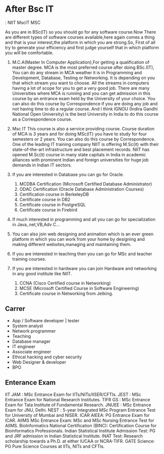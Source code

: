 # After Bsc IT
: NIIT MscIT MSC

As you are in BSc(IT) so you should go for any software course.Now There are different types of software courses available,here again comes a thing and that is your interest,the platform in which you are strong.So, First of all try to generate your efficiency and first judge yourself that in which platform you will be comfortable.

1. M.C.A(Master In Computer Application),For getting a qualification of master degree.
    MCA is the most preferred course after doing BSc.(IT), You can do any stream in MCA weather it is in Programming and Development, Database, Testing or Networking. It is depending on you that which stream you want to choose. All the streams in computers having a lot of scope for you to get a very good job.
    There are many Universities where MCA is running and you can get admission in this course by an entrance exam held by the University of your choice. You can also do this course by Correspondence if you are doing any job and not having time to do a regular course. And I think IGNOU (Indira Gandhi National Open University) is the best University in India to do this course as a Correspondence course.

2. Msc IT
    This course is also a service providing course. Course duration of MCA is 3 years and for doing MSc(IT) you have to study for four semesters or 2 years. You can also do this course by Correspondence.
    One of the leading IT training company NIIT is offering M.Sc(it) with their state-of-the-art infrastructure and best placement records. NIIT has opened M.Sc(it) course in many state capitals in India in academic alliances with prominent Indian and foreign universities for huge job demands in Indian IT sectors.

2. If you are interested in Database you can go for Oracle.
    1. MCDBA Certification (Microsoft Certified Database Administrator)
    2. ODAC Certification (Oracle Database Administration Courses)
    3. Certification course in BerkeleyDB
    4. Certificate course in DB2
    5. Certificate course in PostgreSQL
    6. Certificate course in Firebird

3. If much interested in programming and all you can go for specialization in Java,.net,VB,Adv C...
4. You can also join web designing and animation which is an ever green platform in which you can work from your home by designing and making different websites,managing and maintaining them.
5. If you are interested in teaching then you can go for MSc and teacher training courses.

6. If you are interested in hardware you can join Hardware and networking in any good institute like NIIT.
    1. CCNA (Cisco Certified course in Networking)
    2. MCSE (Microsoft Certified Course in Software Engineering)
    3. Certificate course in Networking from Jetking.

## Carrer
- App / Software developer | tester
- System analyst
- Network programmer
- Teaching
- Database manager
- IT engineer
- Associate engineer
- Ethical hacking and cyber security
- Web Designer & developer
- BPO

## Enterance Exam

IIT JAM : MSc Entrance Exam for IITs/NITs/IISER/CFTIs.
JEST    : MSc Entrance Exam for National Research Institutes.
TIFR GS : MSc Entrance Exam for Tata Institute of Fundamental Research.
JNUEE   : MSc Entrance Exam for JNU, Delhi.
NEST    : 5-year Integrated MSc Program Entrance Test for University of Mumbai and NISER.
ICAR AIEEA:  PG Entrance Exam for ICAR.
AIIMS MSc Entrance Exam: MSc and MSc Nursing Entrance Test for AIIMS.
BioInformatics National Certification (BINC): Certification Course for Bioinformatics Professionals.
Indian Statistical Institute Admission Test: PG and JRF admission in Indian Statistical Institute.
INAT Test: Research scholarship towards a Ph.D. at either IUCAA or NCRA-TIFR.
GATE Science: PG Pure Science Courses at IITs, NITs and CFTIs.

